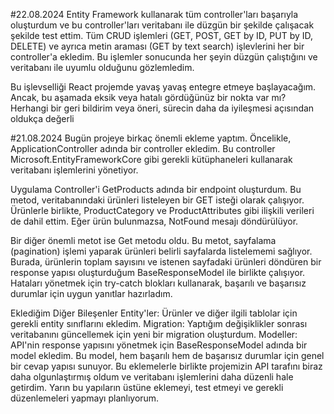 #22.08.2024
Entity Framework kullanarak tüm controller'ları başarıyla oluşturdum ve bu controller'ları veritabanı ile düzgün bir şekilde çalışacak şekilde test ettim. Tüm CRUD işlemleri (GET, POST, GET by ID, PUT by ID, DELETE) ve ayrıca metin araması (GET by text search) işlevlerini her bir controller'a ekledim. Bu işlemler sonucunda her şeyin düzgün çalıştığını ve veritabanı ile uyumlu olduğunu gözlemledim.

Bu işlevselliği React projemde yavaş yavaş entegre etmeye başlayacağım. Ancak, bu aşamada eksik veya hatalı gördüğünüz bir nokta var mı? Herhangi bir geri bildirim veya öneri, sürecin daha da iyileşmesi açısından oldukça değerli 





#21.08.2024
Bugün projeye birkaç önemli ekleme yaptım. Öncelikle, ApplicationController adında bir controller ekledim. Bu controller Microsoft.EntityFrameworkCore gibi gerekli kütüphaneleri kullanarak veritabanı işlemlerini yönetiyor.

Uygulama Controller'i GetProducts adında bir endpoint oluşturdum. Bu metod, veritabanındaki ürünleri listeleyen bir GET isteği olarak çalışıyor. Ürünlerle birlikte, ProductCategory ve ProductAttributes gibi ilişkili verileri de dahil ettim. Eğer ürün bulunmazsa, NotFound mesajı döndürülüyor.

Bir diğer önemli metot ise Get metodu oldu. Bu metot, sayfalama (pagination) işlemi yaparak ürünleri belirli sayfalarda listelememi sağlıyor. Burada, ürünlerin toplam sayısını ve istenen sayfadaki ürünleri döndüren bir response yapısı oluşturduğum BaseResponseModel ile birlikte çalışıyor. Hataları yönetmek için try-catch blokları kullanarak, başarılı ve başarısız durumlar için uygun yanıtlar hazırladım.

Eklediğim Diğer Bileşenler Entity'ler: Ürünler ve diğer ilgili tablolar için gerekli entity sınıflarını ekledim. Migration: Yaptığım değişiklikler sonrası veritabanını güncellemek için yeni bir migration oluşturdum. Modeller: API'nin response yapısını yönetmek için BaseResponseModel adında bir model ekledim. Bu model, hem başarılı hem de başarısız durumlar için genel bir cevap yapısı sunuyor. Bu eklemelerle birlikte projemizin API tarafını biraz daha olgunlaştırmış oldum ve veritabanı işlemlerini daha düzenli hale getirdim. Yarın bu yapıların üstüne eklemeyi, test etmeyi ve gerekli düzenlemeleri yapmayı planlıyorum.

